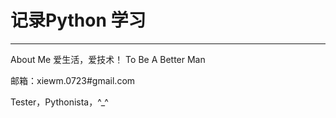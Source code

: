 # 记录Python 学习
---
About Me
爱生活，爱技术！ To Be A Better Man

邮箱：xiewm.0723#gmail.com

Tester，Pythonista，^_^